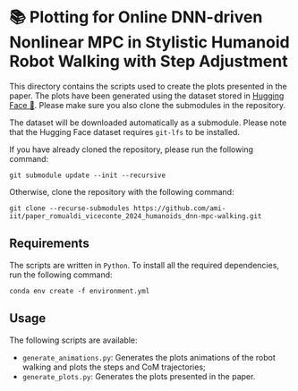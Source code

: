 
# 📚 Plotting for Online DNN-driven Nonlinear MPC in Stylistic Humanoid Robot Walking with Step Adjustment

This directory contains the scripts used to create the plots presented in the paper. The plots have been generated using the dataset stored in [Hugging Face 🤗](https://huggingface.co/datasets/ami-iit/paper_romualdi_viceconte_2024_humanoids_dnn-mpc-walking_dataset). Please make sure you also clone the submodules in the repository. 

The dataset will be downloaded automatically as a submodule. Please note that the Hugging Face dataset requires `git-lfs` to be installed.

If you have already cloned the repository, please run the following command:
```console
git submodule update --init --recursive
```
Otherwise, clone the repository with the following command:
```console
git clone --recurse-submodules https://github.com/ami-iit/paper_romualdi_viceconte_2024_humanoids_dnn-mpc-walking.git
```

## Requirements
The scripts are written in `Python`. To install all the required dependencies, run the following command:
```console
conda env create -f environment.yml
```

## Usage
The following scripts are available:
- `generate_animations.py`: Generates the plots animations of the robot walking and plots the steps and CoM trajectories;
- `generate_plots.py`: Generates the plots presented in the paper.
  